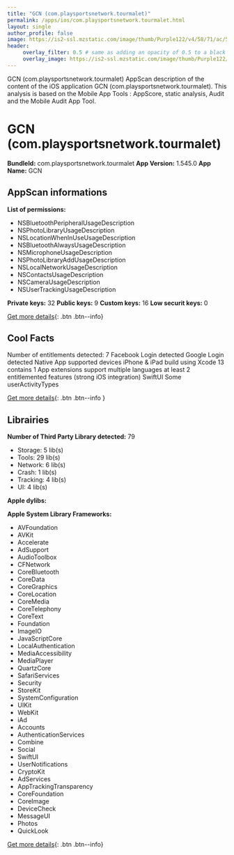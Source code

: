 ```yaml
---
title: "GCN (com.playsportsnetwork.tourmalet)"
permalink: /apps/ios/com.playsportsnetwork.tourmalet.html
layout: single
author_profile: false
image: https://is2-ssl.mzstatic.com/image/thumb/Purple122/v4/58/71/ac/5871acb3-44e9-2e73-db06-02a180e82419/GCNAppIcon-0-1x_U007emarketing-0-10-0-85-220.png/512x512bb.jpg
header: 
     overlay_filter: 0.5 # same as adding an opacity of 0.5 to a black background
     overlay_image: https://is2-ssl.mzstatic.com/image/thumb/Purple122/v4/58/71/ac/5871acb3-44e9-2e73-db06-02a180e82419/GCNAppIcon-0-1x_U007emarketing-0-10-0-85-220.png/512x512bb.jpg
---
```

GCN (com.playsportsnetwork.tourmalet) AppScan description of the content of the iOS application GCN (com.playsportsnetwork.tourmalet). This analysis is based on the Mobile App Tools : AppScore, static analysis, Audit and the Mobile Audit App Tool.

# GCN (com.playsportsnetwork.tourmalet)

**BundleId:** com.playsportsnetwork.tourmalet
**App Version:** 1.545.0
**App Name:** GCN


## AppScan informations 

**List of permissions:** 
- NSBluetoothPeripheralUsageDescription
- NSPhotoLibraryUsageDescription
- NSLocationWhenInUseUsageDescription
- NSBluetoothAlwaysUsageDescription
- NSMicrophoneUsageDescription
- NSPhotoLibraryAddUsageDescription
- NSLocalNetworkUsageDescription
- NSContactsUsageDescription
- NSCameraUsageDescription
- NSUserTrackingUsageDescription
  
  
**Private keys:** 32
**Public keys:** 9
**Custom keys:** 16
**Low securit keys:** 0
  
[Get more details](/pricing.html){: .btn .btn--info}

## Cool Facts

Number of entitlements detected: 7
Facebook Login detected
Google Login detected
Native App
supported devices iPhone & iPad
build using Xcode 13
contains 1 App extensions
support multiple languages
at least 2 entitlemented features (strong iOS integration)
SwiftUI
Some userActivityTypes
  
[Get more details](/pricing.html){: .btn .btn--info }

## Librairies 
**Number of Third Party Library detected:** 79
- Storage: 5 lib(s)
- Tools: 29 lib(s)
- Network: 6 lib(s)
- Crash: 1 lib(s)
- Tracking: 4 lib(s)
- UI: 4 lib(s)


**Apple dylibs:**


**Apple System Library Frameworks:**
- AVFoundation
- AVKit
- Accelerate
- AdSupport
- AudioToolbox
- CFNetwork
- CoreBluetooth
- CoreData
- CoreGraphics
- CoreLocation
- CoreMedia
- CoreTelephony
- CoreText
- Foundation
- ImageIO
- JavaScriptCore
- LocalAuthentication
- MediaAccessibility
- MediaPlayer
- QuartzCore
- SafariServices
- Security
- StoreKit
- SystemConfiguration
- UIKit
- WebKit
- iAd
- Accounts
- AuthenticationServices
- Combine
- Social
- SwiftUI
- UserNotifications
- CryptoKit
- AdServices
- AppTrackingTransparency
- CoreFoundation
- CoreImage
- DeviceCheck
- MessageUI
- Photos
- QuickLook


  
[Get more details](/pricing.html){: .btn .btn--info}

